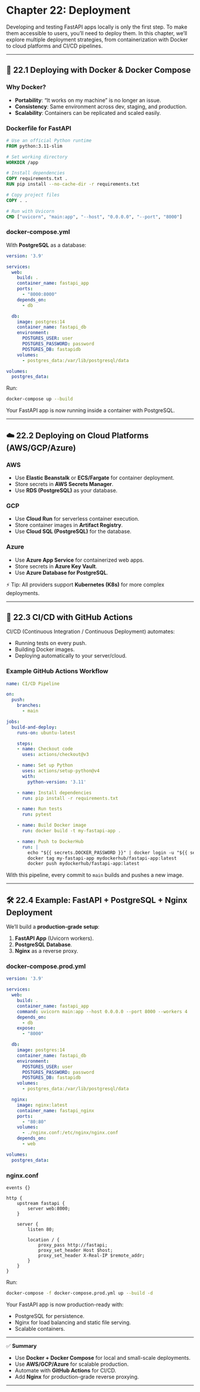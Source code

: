 # Chapter 22: Deployment

Developing and testing FastAPI apps locally is only the first step. To make them accessible to users, you’ll need to deploy them. In this chapter, we’ll explore multiple deployment strategies, from containerization with Docker to cloud platforms and CI/CD pipelines.

---

## 🚀 22.1 Deploying with Docker & Docker Compose

### Why Docker?

* **Portability**: “It works on my machine” is no longer an issue.
* **Consistency**: Same environment across dev, staging, and production.
* **Scalability**: Containers can be replicated and scaled easily.

### Dockerfile for FastAPI

```dockerfile
# Use an official Python runtime
FROM python:3.11-slim

# Set working directory
WORKDIR /app

# Install dependencies
COPY requirements.txt .
RUN pip install --no-cache-dir -r requirements.txt

# Copy project files
COPY . .

# Run with Uvicorn
CMD ["uvicorn", "main:app", "--host", "0.0.0.0", "--port", "8000"]
```

### docker-compose.yml

With **PostgreSQL** as a database:

```yaml
version: '3.9'

services:
  web:
    build: .
    container_name: fastapi_app
    ports:
      - "8000:8000"
    depends_on:
      - db

  db:
    image: postgres:14
    container_name: fastapi_db
    environment:
      POSTGRES_USER: user
      POSTGRES_PASSWORD: password
      POSTGRES_DB: fastapidb
    volumes:
      - postgres_data:/var/lib/postgresql/data

volumes:
  postgres_data:
```

Run:

```bash
docker-compose up --build
```

Your FastAPI app is now running inside a container with PostgreSQL.

---

## ☁️ 22.2 Deploying on Cloud Platforms (AWS/GCP/Azure)

### AWS

* Use **Elastic Beanstalk** or **ECS/Fargate** for container deployment.
* Store secrets in **AWS Secrets Manager**.
* Use **RDS (PostgreSQL)** as your database.

### GCP

* Use **Cloud Run** for serverless container execution.
* Store container images in **Artifact Registry**.
* Use **Cloud SQL (PostgreSQL)** for the database.

### Azure

* Use **Azure App Service** for containerized web apps.
* Store secrets in **Azure Key Vault**.
* Use **Azure Database for PostgreSQL**.

⚡ Tip: All providers support **Kubernetes (K8s)** for more complex deployments.

---

## 🔄 22.3 CI/CD with GitHub Actions

CI/CD (Continuous Integration / Continuous Deployment) automates:

* Running tests on every push.
* Building Docker images.
* Deploying automatically to your server/cloud.

### Example GitHub Actions Workflow

```yaml
name: CI/CD Pipeline

on:
  push:
    branches:
      - main

jobs:
  build-and-deploy:
    runs-on: ubuntu-latest

    steps:
    - name: Checkout code
      uses: actions/checkout@v3

    - name: Set up Python
      uses: actions/setup-python@v4
      with:
        python-version: '3.11'

    - name: Install dependencies
      run: pip install -r requirements.txt

    - name: Run tests
      run: pytest

    - name: Build Docker image
      run: docker build -t my-fastapi-app .

    - name: Push to DockerHub
      run: |
        echo "${{ secrets.DOCKER_PASSWORD }}" | docker login -u "${{ secrets.DOCKER_USERNAME }}" --password-stdin
        docker tag my-fastapi-app mydockerhub/fastapi-app:latest
        docker push mydockerhub/fastapi-app:latest
```

With this pipeline, every commit to `main` builds and pushes a new image.

---

## 🛠️ 22.4 Example: FastAPI + PostgreSQL + Nginx Deployment

We’ll build a **production-grade setup**:

1. **FastAPI App** (Uvicorn workers).
2. **PostgreSQL Database**.
3. **Nginx** as a reverse proxy.

### docker-compose.prod.yml

```yaml
version: '3.9'

services:
  web:
    build: .
    container_name: fastapi_app
    command: uvicorn main:app --host 0.0.0.0 --port 8000 --workers 4
    depends_on:
      - db
    expose:
      - "8000"

  db:
    image: postgres:14
    container_name: fastapi_db
    environment:
      POSTGRES_USER: user
      POSTGRES_PASSWORD: password
      POSTGRES_DB: fastapidb
    volumes:
      - postgres_data:/var/lib/postgresql/data

  nginx:
    image: nginx:latest
    container_name: fastapi_nginx
    ports:
      - "80:80"
    volumes:
      - ./nginx.conf:/etc/nginx/nginx.conf
    depends_on:
      - web

volumes:
  postgres_data:
```

### nginx.conf

```nginx
events {}

http {
    upstream fastapi {
        server web:8000;
    }

    server {
        listen 80;

        location / {
            proxy_pass http://fastapi;
            proxy_set_header Host $host;
            proxy_set_header X-Real-IP $remote_addr;
        }
    }
}
```

Run:

```bash
docker-compose -f docker-compose.prod.yml up --build -d
```

Your FastAPI app is now production-ready with:

* PostgreSQL for persistence.
* Nginx for load balancing and static file serving.
* Scalable containers.

---

✅ **Summary**

* Use **Docker + Docker Compose** for local and small-scale deployments.
* Use **AWS/GCP/Azure** for scalable production.
* Automate with **GitHub Actions** for CI/CD.
* Add **Nginx** for production-grade reverse proxying.

---

